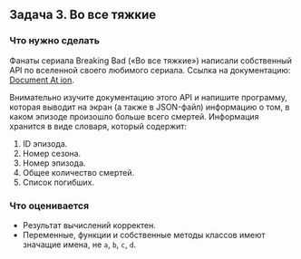 ## Задача 3. Во все тяжкие
### Что нужно сделать
Фанаты сериала Breaking Bad («Во все тяжкие») написали собственный API по вселенной своего любимого сериала. Ссылка на документацию: [Document At ion](https://breakingbadapi.com/documentation).

Внимательно изучите документацию этого API и напишите программу, которая выводит на экран (а также в JSON-файл) информацию о том, в каком эпизоде произошло больше всего смертей. Информация хранится в виде словаря, который содержит:

1. ID эпизода.
1. Номер сезона.
1. Номер эпизода.
1. Общее количество смертей.
1. Список погибших.
### Что оценивается
- Результат вычислений корректен.
- Переменные, функции и собственные методы классов имеют значащие имена, не `a`, `b`, `c`, `d`.

